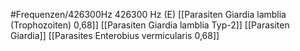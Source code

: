 #Frequenzen/426300Hz
426300 Hz (E)
[[Parasiten Giardia lamblia (Trophozoiten) 0,68]]
[[Parasiten Giardia lamblia Typ-2]]
[[Parasiten Giardia]]
[[Parasites Enterobius vermicularis 0,68]]